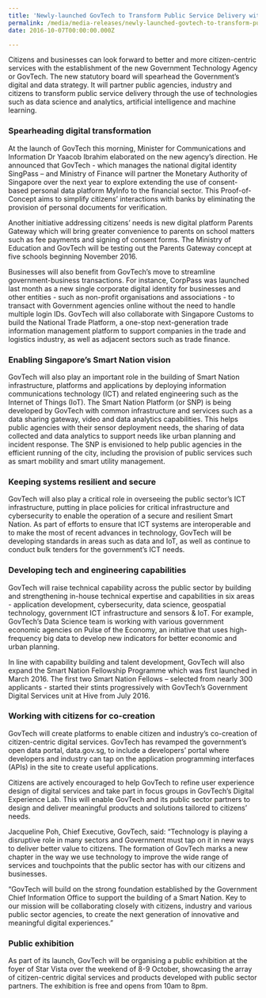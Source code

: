 ```yaml
---
title: 'Newly-launched GovTech to Transform Public Service Delivery with Citizen-centric Digital Services and Products'
permalink: /media/media-releases/newly-launched-govtech-to-transform-public-service-delivery-with-citizen-centric-digital-services-and-products
date: 2016-10-07T00:00:00.000Z

---
```


Citizens and businesses can look forward to better and more citizen-centric services with the establishment of the new Government Technology Agency or GovTech. The new statutory board will spearhead the Government’s digital and data strategy. It will partner public agencies, industry and citizens to transform public service delivery through the use of technologies such as data science and analytics, artificial intelligence and machine learning.

### **Spearheading digital transformation**
At the launch of GovTech this morning, Minister for Communications and Information Dr Yaacob Ibrahim elaborated on the new agency’s direction. He announced that GovTech - which manages the national digital identity SingPass – and Ministry of Finance will partner the Monetary Authority of Singapore over the next year to explore extending the use of consent-based personal data platform MyInfo to the financial sector. This Proof-of-Concept aims to simplify citizens’ interactions with banks by eliminating the provision of personal documents for verification.

Another initiative addressing citizens’ needs is new digital platform Parents Gateway which will bring greater convenience to parents on school matters such as fee payments and signing of consent forms. The Ministry of Education and GovTech will be testing out the Parents Gateway concept at five schools beginning November 2016.

Businesses will also benefit from GovTech’s move to streamline government-business transactions. For instance, CorpPass was launched last month as a new single corporate digital identity for businesses and other entities - such as non-profit organisations and associations - to transact with Government agencies online without the need to handle multiple login IDs. GovTech will also collaborate with Singapore Customs to build the National Trade Platform, a one-stop next-generation trade information management platform to support companies in the trade and logistics industry, as well as adjacent sectors such as trade finance.

### **Enabling Singapore’s Smart Nation vision**
GovTech will also play an important role in the building of Smart Nation infrastructure, platforms and applications by deploying information communications technology (ICT) and related engineering such as the Internet of Things (IoT). The Smart Nation Platform (or SNP) is being developed by GovTech with common infrastructure and services such as a data sharing gateway, video and data analytics capabilities. This helps public agencies with their sensor deployment needs, the sharing of data collected and data analytics to support needs like urban planning and incident response. The SNP is envisioned to help public agencies in the efficient running of the city, including the provision of public services such as smart mobility and smart utility management.

### **Keeping systems resilient and secure**
GovTech will also play a critical role in overseeing the public sector’s ICT infrastructure, putting in place policies for critical infrastructure and cybersecurity to enable the operation of a secure and resilient Smart Nation. As part of efforts to ensure that ICT systems are interoperable and to make the most of recent advances in technology, GovTech will be developing standards in areas such as data and IoT, as well as continue to conduct bulk tenders for the government’s ICT needs.

### **Developing tech and engineering capabilities**
GovTech will raise technical capability across the public sector by building and strengthening in-house technical expertise and capabilities in six areas - application development, cybersecurity, data science, geospatial technology, government ICT infrastructure and sensors & IoT. For example, GovTech’s Data Science team is working with various government economic agencies on Pulse of the Economy, an initiative that uses high-frequency big data to develop new indicators for better economic and urban planning.

In line with capability building and talent development, GovTech will also expand the Smart Nation Fellowship Programme which was first launched in March 2016. The first two Smart Nation Fellows – selected from nearly 300 applicants - started their stints progressively with GovTech’s Government Digital Services unit at Hive from July 2016.

### **Working with citizens for co-creation**
GovTech will create platforms to enable citizen and industry’s co-creation of citizen-centric digital services. GovTech has revamped the government’s open data portal, data.gov.sg, to include a developers’ portal where developers and industry can tap on the application programming interfaces (APIs) in the site to create useful applications.

Citizens are actively encouraged to help GovTech to refine user experience design of digital services and take part in focus groups in GovTech’s Digital Experience Lab. This will enable GovTech and its public sector partners to design and deliver meaningful products and solutions tailored to citizens’ needs.

Jacqueline Poh, Chief Executive, GovTech, said: “Technology is playing a disruptive role in many sectors and Government must tap on it in new ways to deliver better value to citizens. The formation of GovTech marks a new chapter in the way we use technology to improve the wide range of services and touchpoints that the public sector has with our citizens and businesses.

“GovTech will build on the strong foundation established by the Government Chief Information Office to support the building of a Smart Nation. Key to our mission will be collaborating closely with citizens, industry and various public sector agencies, to create the next generation of innovative and meaningful digital experiences.”

### **Public exhibition**
As part of its launch, GovTech will be organising a public exhibition at the foyer of Star Vista over the weekend of 8-9 October, showcasing the array of citizen-centric digital services and products developed with public sector partners. The exhibition is free and opens from 10am to 8pm.

